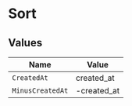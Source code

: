 # Sort


## Values

| Name             | Value            |
| ---------------- | ---------------- |
| `CreatedAt`      | created_at       |
| `MinusCreatedAt` | -created_at      |